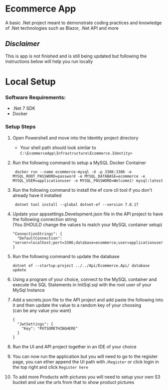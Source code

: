 # Ecommerce App
A basic .Net project meant to demonstrate coding practices and knowledge of .Net technologies such as Blazor, .Net API and more

## ***Disclaimer***
This is app is not finished and is still being updated but following the instructions below will help you run locally

# Local Setup
### Software Requirements:
- .Net 7 SDK
- Docker

### Setup Steps
1) Open Powershell and move into the Identity project directory
    - Your shell path should look similar to `C:\EcommerceApp\Infrastructure\Ecommerce.Identity>`
2) Run the following command to setup a MySQL Docker Container

        docker run --name ecommerce-mysql -d -p 3306:3306 -e MYSQL_ROOT_PASSWORD=password -e MYSQL_DATABASE=ecommerce -e MYSQL_USER=applicationuser -e MYSQL_PASSWORD=Welcome1! mysql:latest
3) Run the following command to install the ef core cli tool if you don't already have it installed

        dotnet tool install --global dotnet-ef --version 7.0.17
4) Update your appsettings.Development.json file in the API project to have the following connection string <br/> (You *SHOULD* change the values to match your MySQL container setup)
   ```
   "ConnectionStrings": {
     "DefaultConnection": "server=localhost;port=3306;database=ecommerce;user=applicationuser;password=Welcome1!"
   }
   ```
5) Run the following command to update the database

       dotnet ef --startup-project ../../Api/Ecommerce.Api/ database update
6) Using a program of your choice, connect to the MySQL container and execute the SQL Statements in InitSql.sql with the root user of your MySql Instance

7) Add a secrets.json file to the API project and add paste the following into it and then update the value to a random key of your choosing <br/> (can be any value you want) 
   ```
   {
     "JwtSettings": {
       "Key": "PUTSOMETHINGHERE"
     }
   }
   ```
8) Run the UI and API project together in an IDE of your choice

9) You can now run the application but you will need to go to the register page, you can ether append the UI path with `/Register` or click login in the top right and click `Register here`
10) To add more Products with pictures you will need to setup your own S3 bucket and use the urls from that to show product pictures
